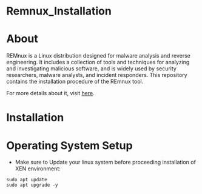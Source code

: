 # Remnux_Installation

# About
REMnux is a Linux distribution designed for malware analysis and reverse engineering. It includes a collection of tools and techniques for analyzing and investigating malicious software, and is widely used by security researchers, malware analysts, and incident responders.
This repository contains the installation procedure of the REmnux tool.

For more details about it, visit [here](https://docs.remnux.org/).

# Installation

# Operating System Setup
- Make sure to Update your linux system before proceeding installation of XEN environment:
```
sudo apt update
sudo apt upgrade -y
```
